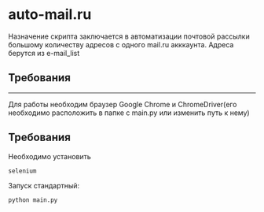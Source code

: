 # auto-mail.ru
Назначение скрипта заключается в автоматизации почтовой рассылки большому количеству адресов с одного mail.ru акккаунта. Адреса берутся из e-mail_list
## Требования
____
Для работы  необходим браузер Google Chrome и СhromeDriver(его необходимо расположить в папке с main.py или изменить путь к нему)
## Требования
Необходимо установить
```
selenium
```
Запуск стандартный:
```
python main.py
```
